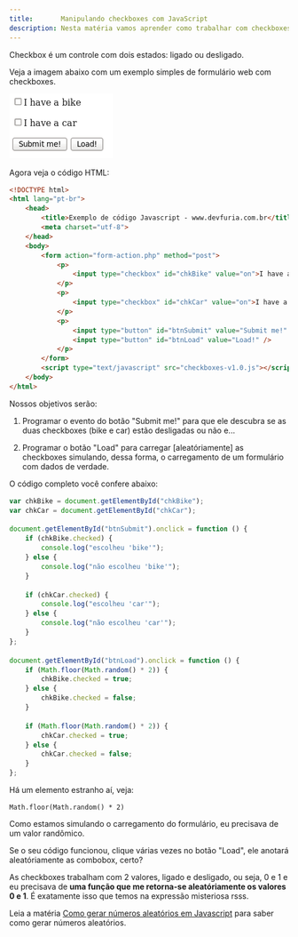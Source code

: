 ```yaml
---
title:       Manipulando checkboxes com JavaScript
description: Nesta matéria vamos aprender como trabalhar com checkboxes através do JavaScript
---
```


Checkbox é um controle com dois estados: ligado ou desligado.

Veja a imagem abaixo com um exemplo simples de formulário web com checkboxes.

![imagem ilustrando checkboxes](form-checkboxes.png "imagem ilustrando checkboxes")

Agora veja o código HTML:

```html
<!DOCTYPE html>
<html lang="pt-br">
    <head>
        <title>Exemplo de código Javascript - www.devfuria.com.br</title>
        <meta charset="utf-8">
    </head>
    <body>
        <form action="form-action.php" method="post">
            <p>
                <input type="checkbox" id="chkBike" value="on">I have a bike
            </p>
            <p>
                <input type="checkbox" id="chkCar" value="on">I have a car
            </p>
            <p>
                <input type="button" id="btnSubmit" value="Submit me!" />
                <input type="button" id="btnLoad" value="Load!" />
            </p>
        </form>
        <script type="text/javascript" src="checkboxes-v1.0.js"></script>
    </body>
</html>
```

Nossos objetivos serão:

1. Programar o evento do botão "Submit me!" para que ele descubra se as duas checkboxes (bike e car) estão desligadas ou não e...

2. Programar o botão "Load" para carregar [aleatóriamente] as checkboxes simulando, dessa forma, o carregamento de um
formulário com dados de verdade.

O código completo você confere abaixo:

```javascript
var chkBike = document.getElementById("chkBike");
var chkCar = document.getElementById("chkCar");

document.getElementById("btnSubmit").onclick = function () {
    if (chkBike.checked) {
        console.log("escolheu 'bike'");
    } else {
        console.log("não escolheu 'bike'");
    }

    if (chkCar.checked) {
        console.log("escolheu 'car'");
    } else {
        console.log("não escolheu 'car'");
    }
};

document.getElementById("btnLoad").onclick = function () {
    if (Math.floor(Math.random() * 2)) {
        chkBike.checked = true;
    } else {
        chkBike.checked = false;
    }

    if (Math.floor(Math.random() * 2)) {
        chkCar.checked = true;
    } else {
        chkCar.checked = false;
    }
};
```

Há um elemento estranho aí, veja:

    Math.floor(Math.random() * 2)

Como estamos simulando o carregamento do formulário, eu precisava de um valor randômico.

Se o seu código funcionou, clique várias vezes no botão "Load", ele anotará aleatóriamente as combobox, certo?

As checkboxes trabalham com 2 valores, ligado e desligado, ou seja, 0 e 1 e eu precisava de __uma função que me retorna-se
aleatóriamente os valores 0 e 1__. É exatamente isso que temos na expressão misteriosa rsss.

Leia a matéria [Como gerar números aleatórios em Javascript](/javascript/numeros-aleatorios/) para saber como gerar números aleatórios.